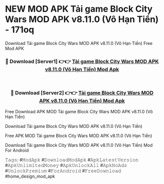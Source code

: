 # NEW MOD APK Tải game Block City Wars MOD APK v8.11.0 (Vô Hạn Tiền) - 171oq
Download Tải game Block City Wars MOD APK v8.11.0 (Vô Hạn Tiền) Free Mod APK

<div align="center">
<h3>🔴 Download [Server1] 👉👉 <a href="https://apk-comot.site?title=Tải_game_Block_City_Wars_MOD_APK_v8.11.0_(Vô_Hạn_Tiền)">Tải game Block City Wars MOD APK v8.11.0 (Vô Hạn Tiền) Mod Apk</a></h3><br>

<h3>🔴 Download [Server2] 👉👉 <a href="https://apk-comot.site?title=Tải_game_Block_City_Wars_MOD_APK_v8.11.0_(Vô_Hạn_Tiền)">Tải game Block City Wars MOD APK v8.11.0 (Vô Hạn Tiền) Mod Apk</a></h3>
</div>


Free Download APK MOD Tải game Block City Wars MOD APK v8.11.0 (Vô Hạn Tiền)

Download Tải game Block City Wars MOD APK v8.11.0 (Vô Hạn Tiền) 

Free APK MOD Tải game Block City Wars MOD APK v8.11.0 (Vô Hạn Tiền) 

Download Tải game Block City Wars MOD APK v8.11.0 (Vô Hạn Tiền) Mod For Android

𝚃𝚊𝚐𝚜: #𝙼𝚘𝚍𝙰𝚙𝚔 #𝙳𝚘𝚠𝚗𝚕𝚘𝚊𝚍𝙼𝚘𝚍𝙰𝚙𝚔 #𝙰𝚙𝚔𝙻𝚊𝚝𝚎𝚜𝚝𝚅𝚎𝚛𝚜𝚒𝚘𝚗 #𝙰𝚙𝚔𝚄𝚗𝚕𝚒𝚖𝚒𝚝𝚎𝚍𝙼𝚘𝚗𝚎𝚢 #𝙰𝚙𝚔𝚄𝚗𝚕𝚘𝚌𝚔𝙰𝚕𝚕 #𝙰𝚙𝚔𝙽𝚘𝙰𝚍𝚜 #𝚄𝚗𝚕𝚘𝚌𝚔𝙿𝚛𝚎𝚖𝚒𝚞𝚖 #𝙵𝚘𝚛𝙰𝚗𝚍𝚛𝚘𝚒𝚍 #𝙵𝚛𝚎𝚎𝙳𝚘𝚠𝚗𝚕𝚘𝚊𝚍 #home_design_mod_apk